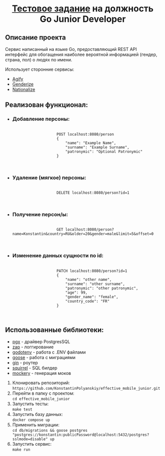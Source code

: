 <h1 align="center">
<a href="https://disk.yandex.ru/i/OFSTEypvwZTxqA" target="_blank">Тестовое задание</a> на должность Go Junior Developer
</h1>
<h2>Описание проекта</h2>
<p>Сервис написанный на языке Go, предоставляющий REST API интерфейс для обогащения наиболее вероятной информацией (гендер, страна, пол) о людях по имени.</p>
<p>Использует сторонние сервисы:</p>
<ul>
        <li><a href="https://api.agify.io/?name=Example">Agify</a></li>
        <li><a href="https://api.genderize.io/?name=Example">Genderize</a></li>
        <li><a href="https://api.nationalize.io/?name=Example">Nationalize</a></li>
</ul>
   <h2>Реализован функционал:</h2>

   <ul>
        <li>
            <h3>Добавление персоны:</h3>
            <pre>
                <code>
                    POST localhost:8080/person
                    {
                        "name": "Example Name",
                        "surname": "Example Surname",
                        "patronymic": "Optional Patronymic"
                    }
                </code>
            </pre>
        </li>
        <li>
            <h3>Удаление (мягкое) персоны:</h3>
            <pre>
                <code>
                    DELETE localhost:8080/person?id=1
                </code>
            </pre>
        </li>
        <li>
            <h3>Получение персон/ы:</h3>
            <pre>
                <code>
                    GET localhost:8080/person?name=Konstantin&country=RU&older=20&gender=male&limit=5&offset=0
                </code>
            </pre>
        </li>
        <li>
            <h3>Изменение данных сущности по id:</h3>
            <pre>
                <code>
                    PATCH localhost:8080/person?id=1
                    {
                        "name": "other name",
                        "surname": "other surname",
                        "patronymic": "other patronymic",
                        "age": 99,
                        "gender_name": "female",
                        "country_code": "FR"
                    }
                </code>
            </pre>
        </li>
    </ul><h2>Использованные библиотеки:</h2>
<ul>
        <li><a href="https://github.com/jackc/pgx">pgx</a> - драйвер PostgresSQL</li>
        <li><a href="https://github.com/uber-go/zap">zap</a> - логгирование</li>
        <li><a href="https://github.com/joho/godotenv">godotenv</a> - работа с .ENV файлами</li>
        <li><a href="https://github.com/pressly/goose">goose</a> - работа с миграциями</li>
        <li><a href="https://github.com/gin-gonic/gin">gin</a> - роутер</li>
        <li><a href="https://github.com/Masterminds/squirrel">squirrel</a> - SQL билдер</li>
        <li><a href="https://github.com/vektra/mockery/v2">mockery</a> - генерация моков</li>
</ul>
<ol>
        <li>Клонировать репозиторий:<br>
            <code>https://github.com/KonstantinPolyanskiy/effective_mobile_junior.git</code>
        </li>
        <li>Перейти в папку с проектом:<br>
            <code>cd effective_mobile_junior</code>
        </li>
        <li>Запустить тесты:<br>
            <code>make test</code>
        </li>
        <li>Запустить базу данных:<br>
            <code>docker compose up</code>
        </li>
        <li>Применить миграции:<br>
            <code>cd db/migrations && goose postgres "postgres://konstantin:publicPassword@localhost:5432/postgres?sslmode=disable" up</code>
        </li>
        <li> Запустить сервис:<br>
            <code>make run</code>
        </li>
</ol>
    
